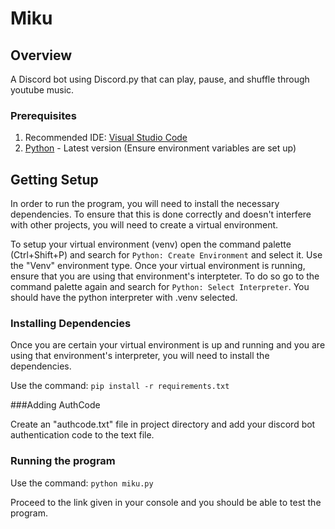 # Miku
## Overview

A Discord bot using Discord.py that can play, pause, and shuffle through youtube music.

### Prerequisites

1. Recommended IDE: [Visual Studio Code](https://code.visualstudio.com/)
2. [Python](https://www.python.org/) - Latest version (Ensure environment variables are set up)


## Getting Setup

In order to run the program, you will need to install the necessary dependencies. To ensure that this is done correctly and doesn't interfere with other projects, you will need to create a virtual environment.

To setup your virtual environment (venv) open the command palette 
(Ctrl+Shift+P) and search for `Python: Create Environment` and select it. Use the "Venv" environment type. Once your virtual environment is running, ensure that you are using that environment's interpteter. To do so go to the command palette again and search for `Python: Select Interpreter`. You should have the python interpreter with .venv selected.

### Installing Dependencies

Once you are certain your virtual environment is up and running and you are using that environment's interpreter, you will need to install the dependencies. 

Use the command: `pip install -r requirements.txt`

###Adding AuthCode

Create an "authcode.txt" file in project directory and add your discord bot authentication code to the text file.

### Running the program

Use the command: `python miku.py`

Proceed to the link given in your console and you should be able to test the program.
